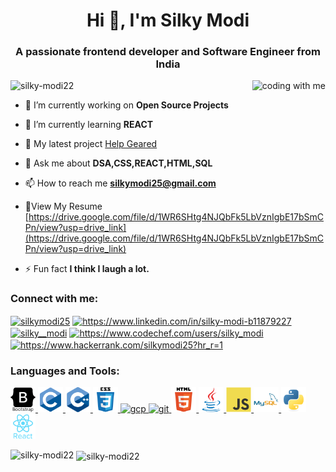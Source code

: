 <h1 align="center">Hi 👋, I'm Silky Modi</h1>
<h3 align="center">A passionate frontend developer and Software Engineer from India</h3> 
<img align="right" alt="coding with me" src="https://thumbs.gfycat.com/ContentHeftyGuillemot-size_restricted.gif">


<p align="left"> <img src="https://komarev.com/ghpvc/?username=silky-modi22&label=Profile%20views&color=0e75b6&style=flat" alt="silky-modi22" /> </p>

- 🔭 I’m currently working on **Open Source Projects**

- 🌱 I’m currently learning **REACT**

- 🌱 My latest project [Help Geared](https://help-geared.uw.r.appspot.com/)

- 💬 Ask me about **DSA,CSS,REACT,HTML,SQL**

- 📫 How to reach me **silkymodi25@gmail.com**

- 📄View My Resume [https://drive.google.com/file/d/1WR6SHtg4NJQbFk5LbVznIgbE17bSmCPn/view?usp=drive_link](https://drive.google.com/file/d/1WR6SHtg4NJQbFk5LbVznIgbE17bSmCPn/view?usp=drive_link)

- ⚡ Fun fact **I think I laugh a lot.**

<h3 align="left">Connect with me:</h3>
<p align="left">
<a href="https://twitter.com/silkymodi25" target="blank"><img align="center" src="https://raw.githubusercontent.com/rahuldkjain/github-profile-readme-generator/master/src/images/icons/Social/twitter.svg" alt="silkymodi25" height="30" width="40" /></a>
<a href="https://linkedin.com/in/https://www.linkedin.com/in/silky-modi-b11879227" target="blank"><img align="center" src="https://raw.githubusercontent.com/rahuldkjain/github-profile-readme-generator/master/src/images/icons/Social/linked-in-alt.svg" alt="https://www.linkedin.com/in/silky-modi-b11879227" height="30" width="40" /></a>
<a href="https://instagram.com/silky__modi" target="blank"><img align="center" src="https://raw.githubusercontent.com/rahuldkjain/github-profile-readme-generator/master/src/images/icons/Social/instagram.svg" alt="silky__modi" height="30" width="40" /></a>
<a href="https://www.codechef.com/users/https://www.codechef.com/users/silky_modi" target="blank"><img align="center" src="https://cdn.jsdelivr.net/npm/simple-icons@3.1.0/icons/codechef.svg" alt="https://www.codechef.com/users/silky_modi" height="30" width="40" /></a>
<a href="https://www.hackerrank.com/silkymodi25?hr_r=1" target="blank"><img align="center" src="https://raw.githubusercontent.com/rahuldkjain/github-profile-readme-generator/master/src/images/icons/Social/hackerrank.svg" alt="https://www.hackerrank.com/silkymodi25?hr_r=1" height="30" width="40" /></a>
</p>

<h3 align="left">Languages and Tools:</h3>
<p align="left"> <a href="https://getbootstrap.com" target="_blank" rel="noreferrer"> <img src="https://raw.githubusercontent.com/devicons/devicon/master/icons/bootstrap/bootstrap-plain-wordmark.svg" alt="bootstrap" width="40" height="40"/> </a> <a href="https://www.cprogramming.com/" target="_blank" rel="noreferrer"> <img src="https://raw.githubusercontent.com/devicons/devicon/master/icons/c/c-original.svg" alt="c" width="40" height="40"/> </a> <a href="https://www.w3schools.com/cpp/" target="_blank" rel="noreferrer"> <img src="https://raw.githubusercontent.com/devicons/devicon/master/icons/cplusplus/cplusplus-original.svg" alt="cplusplus" width="40" height="40"/> </a> <a href="https://www.w3schools.com/css/" target="_blank" rel="noreferrer"> <img src="https://raw.githubusercontent.com/devicons/devicon/master/icons/css3/css3-original-wordmark.svg" alt="css3" width="40" height="40"/> </a> <a href="https://cloud.google.com" target="_blank" rel="noreferrer"> <img src="https://www.vectorlogo.zone/logos/google_cloud/google_cloud-icon.svg" alt="gcp" width="40" height="40"/> </a> <a href="https://git-scm.com/" target="_blank" rel="noreferrer"> <img src="https://www.vectorlogo.zone/logos/git-scm/git-scm-icon.svg" alt="git" width="40" height="40"/> </a> <a href="https://www.w3.org/html/" target="_blank" rel="noreferrer"> <img src="https://raw.githubusercontent.com/devicons/devicon/master/icons/html5/html5-original-wordmark.svg" alt="html5" width="40" height="40"/> </a> <a href="https://www.java.com" target="_blank" rel="noreferrer"> <img src="https://raw.githubusercontent.com/devicons/devicon/master/icons/java/java-original.svg" alt="java" width="40" height="40"/> </a> <a href="https://developer.mozilla.org/en-US/docs/Web/JavaScript" target="_blank" rel="noreferrer"> <img src="https://raw.githubusercontent.com/devicons/devicon/master/icons/javascript/javascript-original.svg" alt="javascript" width="40" height="40"/> </a> <a href="https://www.mysql.com/" target="_blank" rel="noreferrer"> <img src="https://raw.githubusercontent.com/devicons/devicon/master/icons/mysql/mysql-original-wordmark.svg" alt="mysql" width="40" height="40"/> </a> <a href="https://www.python.org" target="_blank" rel="noreferrer"> <img src="https://raw.githubusercontent.com/devicons/devicon/master/icons/python/python-original.svg" alt="python" width="40" height="40"/> </a> <a href="https://reactjs.org/" target="_blank" rel="noreferrer"> <img src="https://raw.githubusercontent.com/devicons/devicon/master/icons/react/react-original-wordmark.svg" alt="react" width="40" height="40"/> </a> </p> 


<p><img align="left" src="https://github-readme-stats.vercel.app/api/top-langs?username=silky-modi22&show_icons=true&locale=en&layout=compact" alt="silky-modi22" /></p>

<p>&nbsp;<img align="center" src="https://github-readme-stats.vercel.app/api?username=silky-modi22&show_icons=true&locale=en" alt="silky-modi22" /></p>
